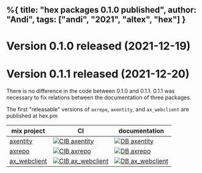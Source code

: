 %{
  title: "hex packages 0.1.0 published",
  author: "Andi",
  tags: ["andi", "2021", "altex", "hex"]
}
---
# Version 0.1.0 released (2021-12-19)
# Version 0.1.1 released (2021-12-20)

There is no difference in the code between 0.1.0 and 0.1.1. 0.1.1 was necessary
to fix relations between the documentation of three packages.

The first "releasable" versions of `axrepo`, `axentity`, and `ax_webclient`
are published at hex.pm


|mix project|CI|documentation|
|-----------|--|-------------|
| [axentity][] | [![CIB axentity][]](https://github.com/iboard/axentity/actions/workflows/elixir.yml) | [![DB axentity][]](https://hexdocs.pm/axentity) |
| [axrepo][] | [![CIB axrepo][]](https://github.com/iboard/axrepo/actions/workflows/elixir.yml) | [![DB axrepo][]](https://hexdocs.pm/axrepo) |
| [ax_webclient][] | [![CIB ax_webclient][]](https://github.com/iboard/ax_webclient/actions/workflows/elixir.yml) | [![DB ax_webclient][]](https://hexdocs.pm/ax_webclient) |





[axentity]: https://github.com/iboard/axentity
[CIB axentity]: https://github.com/iboard/axentity/actions/workflows/elixir.yml/badge.svg
[DB axentity]: https://img.shields.io/badge/docs-hexpm-blue.svg

[axrepo]: https://github.com/iboard/axrepo
[CIB axrepo]: https://github.com/iboard/axrepo/actions/workflows/elixir.yml/badge.svg
[DB axrepo]: https://img.shields.io/badge/docs-hexpm-blue.svg

[ax_webclient]: https://github.com/iboard/ax_webclient
[CIB ax_webclient]: https://github.com/iboard/ax_webclient/actions/workflows/elixir.yml/badge.svg
[DB ax_webclient]: https://img.shields.io/badge/docs-hexpm-blue.svg
